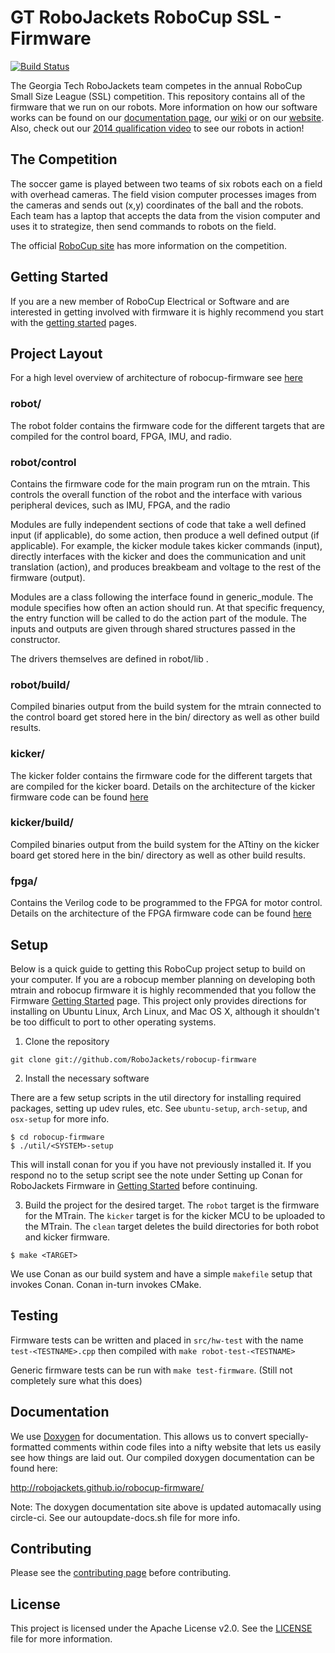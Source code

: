 # GT RoboJackets RoboCup SSL - Firmware
[![Build Status](https://circleci.com/gh/RoboJackets/robocup-firmware.svg?&style=shield)](https://circleci.com/gh/RoboJackets/robocup-firmware)

The Georgia Tech RoboJackets team competes in the annual RoboCup Small Size League (SSL) competition.  This repository contains all of the firmware that we run on our robots. More information on how our software works can be found on our [documentation page](http://robojackets.github.io/robocup-firmware/), our [wiki](http://wiki.robojackets.org/w/RoboCup_Software) or on our [website](http://www.robojackets.org/).
Also, check out our [2014 qualification video](https://www.youtube.com/watch?v=H3F9HexPLT0) to see our robots in action!

## The Competition

The soccer game is played between two teams of six robots each on a field with overhead cameras.  The field vision computer processes images from the cameras and sends out (x,y) coordinates of the ball and the robots.  Each team has a laptop that accepts the data from the vision computer and uses it to strategize, then send commands to robots on the field.

The official [RoboCup site](http://robocupssl.cpe.ku.ac.th/) has more information on the competition.

## Getting Started
If you are a new member of RoboCup Electrical or Software and are interested in getting involved with firmware it is highly recommend you start with the [getting started](doc/GettingStarted.md) pages.

## Project Layout
For a high level overview of architecture of robocup-firmware see [here](doc/Firmware.md)

### robot/
The robot folder contains the firmware code for the different targets that are compiled for the control board, FPGA, IMU, and radio.

### robot/control
Contains the firmware code for the main program run on the mtrain. This controls the overall function of the robot and the interface with various peripheral devices, such as IMU, FPGA, and the radio

Modules are fully independent sections of code that take a well defined input (if applicable), do some action, then produce a well defined output (if applicable). For example, the kicker module takes kicker commands (input), directly interfaces with the kicker and does the communication and unit translation (action), and produces breakbeam and voltage to the rest of the firmware (output).

Modules are a class following the interface found in generic_module. The module specifies how often an action should run. At that specific frequency, the entry function will be called to do the action part of the module. The inputs and outputs are given through shared structures passed in the constructor.

The drivers themselves are defined in robot/lib .

### robot/build/
Compiled binaries output from the build system for the mtrain connected to the control board get stored here in the bin/ directory as well as other build results.

### kicker/
The kicker folder contains the firmware code for the different targets that are compiled for the kicker board.
Details on the architecture of the kicker firmware code can be found [here](doc/Kicker.md)

### kicker/build/
Compiled binaries output from the build system for the ATtiny on the kicker board get stored here in the bin/ directory as well as other build results.

### fpga/
Contains the Verilog code to be programmed to the FPGA for motor control.
Details on the architecture of the FPGA firmware code can be found [here](doc/FPGA.md)


## Setup
Below is a quick guide to getting this RoboCup project setup to build on your computer. If you are a robocup member planning on developing both mtrain and robocup firmware it is highly recommended that you  follow the Firmware [Getting Started](doc/GettingStarted.md) page.
This project only provides directions for installing on Ubuntu Linux, Arch Linux, and Mac OS X, although it shouldn't be too difficult to port to other operating systems.

1) Clone the repository

```
git clone git://github.com/RoboJackets/robocup-firmware
```

2) Install the necessary software

There are a few setup scripts in the util directory for installing required packages, setting up udev rules, etc.  See `ubuntu-setup`, `arch-setup`, and `osx-setup` for more info.

```
$ cd robocup-firmware
$ ./util/<SYSTEM>-setup
```

This will install conan for you if you have not previously installed it. If you respond no to the setup script see the note under Setting up Conan for RoboJackets Firmware in [Getting Started](doc/GettingStarted.md) before continuing.

3) Build the project for the desired target. The `robot` target is the firmware for the MTrain.
The `kicker` target is for the kicker MCU to be uploaded to the MTrain.
The `clean` target deletes the build directories for both robot and kicker firmware.

```
$ make <TARGET>
```

We use Conan as our build system and have a simple `makefile` setup that invokes Conan. Conan in-turn invokes CMake.


## Testing

Firmware tests can be written and placed in `src/hw-test` with the name `test-<TESTNAME>.cpp` then compiled with `make robot-test-<TESTNAME>`

Generic firmware tests can be run with `make test-firmware`. (Still not completely sure what this does)


## Documentation

We use [Doxygen](www.doxygen.org) for documentation.  This allows us to convert specially-formatted comments within code files into a nifty website that lets us easily see how things are laid out.  Our compiled doxygen documentation can be found here:

http://robojackets.github.io/robocup-firmware/

Note: The doxygen documentation site above is updated automacally using circle-ci.  See our autoupdate-docs.sh file for more info.

## Contributing

Please see the [contributing page](doc/Contributing.md) before contributing.

## License

This project is licensed under the Apache License v2.0.  See the [LICENSE](LICENSE) file for more information.
